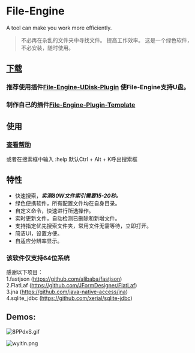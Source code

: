 # File-Engine
A tool can make you work more efficiently.

>不必再在杂乱的文件夹中寻找文件。
提高工作效率。
这是一个绿色软件，不必安装，随时使用。

## [下载](https://github.com/XUANXUQAQ/File-Engine/releases/)
### 推荐使用插件[File-Engine-UDisk-Plugin](https://github.com/XUANXUQAQ/File-Engine-UDisk-Plugin) 使File-Engine支持U盘。
### 制作自己的插件[File-Engine-Plugin-Template](https://github.com/XUANXUQAQ/File-Engine-Plugin-Template)
## 使用
### [查看帮助](https://github.com/XUANXUQAQ/File-Engine/wiki/Usage)   
或者在搜索框中输入 :help    默认Ctrl + Alt + K呼出搜索框
## 特性
 * 快速搜索，***实测80W文件索引需要15-20秒。***
 * 绿色便携软件，所有配置文件均在自身目录。
 * 自定义命令，快速进行所选操作。
 * 实时更新文件，自动检测已删除和新增文件。
 * 支持指定优先搜索文件夹，常用文件无需等待，立即打开。
 * 简洁UI，设置方便。
 * 自适应分辨率显示。    
### 该软件仅支持64位系统

感谢以下项目：   
1.fastjson (https://github.com/alibaba/fastjson)   
2.FlatLaf (https://github.com/JFormDesigner/FlatLaf)   
3.jna (https://github.com/java-native-access/jna)   
4.sqlite_jdbc (https://github.com/xerial/sqlite-jdbc)   

## Demos:
![8PPdxS.gif](https://github.com/XUANXUQAQ/File-Engine/raw/master/%E6%BC%94%E7%A4%BA.gif)

![wyitln.png](https://s1.ax1x.com/2020/09/15/wyitln.png)
   
